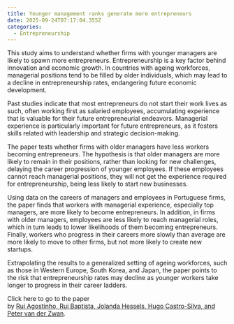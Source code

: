 ```yaml
---
title: Younger management ranks generate more entrepreneurs
date: 2025-09-24T07:17:04.355Z
categories:
  - Entrepreneurship
---
```

This study aims to understand whether firms with younger managers are likely to spawn more entrepreneurs. Entrepreneurship is a key factor behind innovation and economic growth. In countries with ageing workforces, managerial positions tend to be filled by older individuals, which may lead to a decline in entrepreneurship rates, endangering future economic development. 

Past studies indicate that most entrepreneurs do not start their work lives as such, often working first as salaried employees, accumulating experience that is valuable for their future entrepreneurial endeavors. Managerial experience is particularly important for future entrepreneurs, as it fosters skills related with leadership and strategic decision-making.

The paper tests whether firms with older managers have less workers becoming entrepreneurs. The hypothesis is that older managers are more likely to remain in their positions, rather than looking for new challenges, delaying the career progression of younger employees. If these employees cannot reach managerial positions, they will not get the experience required for entrepreneurship, being less likely to start new businesses. 

Using data on the careers of managers and employees in Portuguese firms, the paper finds that workers with managerial experience, especially top managers, are more likely to become entrepreneurs. In addition, in firms with older managers, employees are less likely to reach managerial roles, which in turn leads to lower likelihoods of them becoming entrepreneurs. Finally, workers who progress in their careers more slowly than average are more likely to move to other firms, but not more likely to create new startups.

Extrapolating the results to a generalized setting of ageing workforces, such as those in Western Europe, South Korea, and Japan, the paper points to the risk that entrepreneurship rates may decline as younger workers take longer to progress in their career ladders. 

Click here to go to the paper by [Rui Agostinho, Rui Baptista, Jolanda Hessels, Hugo Castro-Silva, and Peter van der Zwan](https://www.sciencedirect.com/science/article/pii/S0883902625000308?dgcid=rss_sd_all).